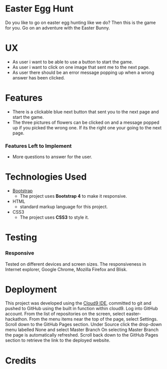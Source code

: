 # Easter Egg Hunt
Do you like to go on easter egg hunting like we do?
Then this is the game for you. 
Go on an adventure with the Easter Bunny. 
# UX

 -  As user i want to be able to use a button to start the game. 
 -  As user i want to click on one image that sent me to the next page.
 -  As user there should be an error message popping up when a wrong answer has been clicked.
 

# Features

 - There is a clickable blue next button that sent you to the next page and start the game.
 - The three pictures of flowers can be clicked on and a message popped up if you picked the wrong one.
   If its the right one your going to the next page.

### Features Left to Implement

 - More questions to answer for the user.

# Technologies Used
- [Bootstrap](https://getbootstrap.com) 
    - The project uses **Bootstrap 4** to make it responsive.
- HTML
    -  standard markup language for this project.
- CSS3
    - The project uses **CSS3** to style it.

# Testing

### Responsive
Tested on different devices and screen sizes. The responsiveness in Internet explorer, Google Chrome, Mozilla Firefox and Blisk.

# Deployment
This project was developed using the [Cloud9 IDE](https://c9.io), committed to git and pushed to GitHub using the built in function within cloud9.
Log into GitHub account.
From the list of repositories on the screen, select easter-hackathon.
From the menu items near the top of the page, select Settings.
Scroll down to the GitHub Pages section.
Under Source click the drop-down menu labelled None and select Master Branch
On selecting Master Branch the page is automatically refreshed.
Scroll back down to the GitHub Pages section to retrieve the link to the deployed website.


# Credits
